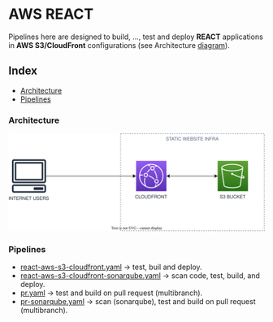 
# AWS REACT

Pipelines here are designed to build, ...,  test and  deploy **REACT** applications in
**AWS S3/CloudFront** configurations (see Architecture [diagram](#architecture)).

## Index

- [Architecture](#architecture)
- [Pipelines](#pipelines)

### Architecture

![Architecture Diagram](/svg/front/aws-s3-cloudfront.svg)

### Pipelines

- [react-aws-s3-cloudfront.yaml](./react-aws-s3-cloudfront.yaml) ->
  test, buil and deploy.
- [react-aws-s3-cloudfront-sonarqube.yaml](./react-aws-s3-cloudfront-sonarqube.yaml) ->
  scan code, test, build, and deploy.
- [pr.yaml](../../../common-pull-requests/pr.yaml) ->
  test and build on pull request (multibranch).
- [pr-sonarqube.yaml](../../../common-pull-requests/pr-sonarqube.yaml) ->
  scan (sonarqube), test and build on pull request (multibranch).
